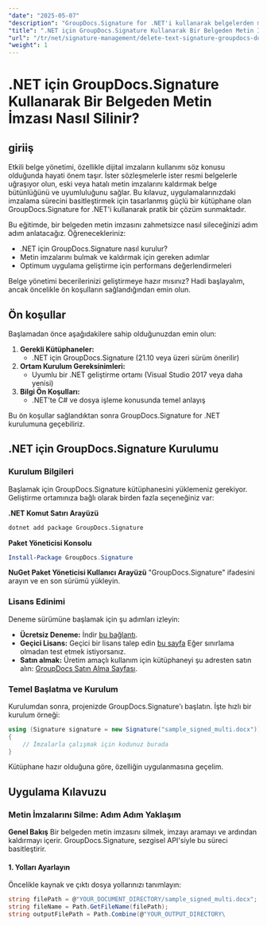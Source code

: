 ```yaml
---
"date": "2025-05-07"
"description": "GroupDocs.Signature for .NET'i kullanarak belgelerden metin imzalarını etkili bir şekilde nasıl kaldıracağınızı öğrenin. Bu kolay takip edilebilir kılavuzla belge yönetiminizi geliştirin."
"title": ".NET için GroupDocs.Signature Kullanarak Bir Belgeden Metin İmzası Nasıl Silinir?"
"url": "/tr/net/signature-management/delete-text-signature-groupdocs-dotnet/"
"weight": 1
---
```


# .NET için GroupDocs.Signature Kullanarak Bir Belgeden Metin İmzası Nasıl Silinir?

## giriiş

Etkili belge yönetimi, özellikle dijital imzaların kullanımı söz konusu olduğunda hayati önem taşır. İster sözleşmelerle ister resmi belgelerle uğraşıyor olun, eski veya hatalı metin imzalarını kaldırmak belge bütünlüğünü ve uyumluluğunu sağlar. Bu kılavuz, uygulamalarınızdaki imzalama sürecini basitleştirmek için tasarlanmış güçlü bir kütüphane olan GroupDocs.Signature for .NET'i kullanarak pratik bir çözüm sunmaktadır.

Bu eğitimde, bir belgeden metin imzasını zahmetsizce nasıl sileceğinizi adım adım anlatacağız. Öğrenecekleriniz:
- .NET için GroupDocs.Signature nasıl kurulur?
- Metin imzalarını bulmak ve kaldırmak için gereken adımlar
- Optimum uygulama geliştirme için performans değerlendirmeleri

Belge yönetimi becerilerinizi geliştirmeye hazır mısınız? Hadi başlayalım, ancak öncelikle ön koşulların sağlandığından emin olun.

## Ön koşullar

Başlamadan önce aşağıdakilere sahip olduğunuzdan emin olun:
1. **Gerekli Kütüphaneler:**
   - .NET için GroupDocs.Signature (21.10 veya üzeri sürüm önerilir)
2. **Ortam Kurulum Gereksinimleri:**
   - Uyumlu bir .NET geliştirme ortamı (Visual Studio 2017 veya daha yenisi)
3. **Bilgi Ön Koşulları:**
   - .NET'te C# ve dosya işleme konusunda temel anlayış

Bu ön koşullar sağlandıktan sonra GroupDocs.Signature for .NET kurulumuna geçebiliriz.

## .NET için GroupDocs.Signature Kurulumu

### Kurulum Bilgileri

Başlamak için GroupDocs.Signature kütüphanesini yüklemeniz gerekiyor. Geliştirme ortamınıza bağlı olarak birden fazla seçeneğiniz var:

**.NET Komut Satırı Arayüzü**
```bash
dotnet add package GroupDocs.Signature
```

**Paket Yöneticisi Konsolu**
```powershell
Install-Package GroupDocs.Signature
```

**NuGet Paket Yöneticisi Kullanıcı Arayüzü**
"GroupDocs.Signature" ifadesini arayın ve en son sürümü yükleyin.

### Lisans Edinimi

Deneme sürümüne başlamak için şu adımları izleyin:
- **Ücretsiz Deneme:** İndir [bu bağlantı](https://releases.groupdocs.com/signature/net/).
- **Geçici Lisans:** Geçici bir lisans talep edin [bu sayfa](https://purchase.groupdocs.com/temporary-license/) Eğer sınırlama olmadan test etmek istiyorsanız.
- **Satın almak:** Üretim amaçlı kullanım için kütüphaneyi şu adresten satın alın: [GroupDocs Satın Alma Sayfası](https://purchase.groupdocs.com/buy).

### Temel Başlatma ve Kurulum

Kurulumdan sonra, projenizde GroupDocs.Signature'ı başlatın. İşte hızlı bir kurulum örneği:

```csharp
using (Signature signature = new Signature("sample_signed_multi.docx"))
{
    // İmzalarla çalışmak için kodunuz burada
}
```

Kütüphane hazır olduğuna göre, özelliğin uygulanmasına geçelim.

## Uygulama Kılavuzu

### Metin İmzalarını Silme: Adım Adım Yaklaşım

**Genel Bakış**
Bir belgeden metin imzasını silmek, imzayı aramayı ve ardından kaldırmayı içerir. GroupDocs.Signature, sezgisel API'siyle bu süreci basitleştirir.

#### 1. Yolları Ayarlayın
Öncelikle kaynak ve çıktı dosya yollarınızı tanımlayın:

```csharp
string filePath = @"YOUR_DOCUMENT_DIRECTORY/sample_signed_multi.docx"; // Gerçek dosya yoluyla güncelleme
string fileName = Path.GetFileName(filePath);
string outputFilePath = Path.Combine(@"YOUR_OUTPUT_DIRECTORY\